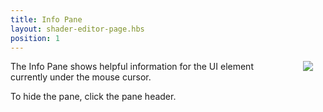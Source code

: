 ```yaml
---
title: Info Pane
layout: shader-editor-page.hbs
position: 1
---
```


<img loading="lazy" src="/images/shader-editor/info-pane.png" style="float: right; padding: 20px; padding-top: 0px; border: 1px black;">

The Info Pane shows helpful information for the UI element currently under the mouse cursor.

To hide the pane, click the pane header.
